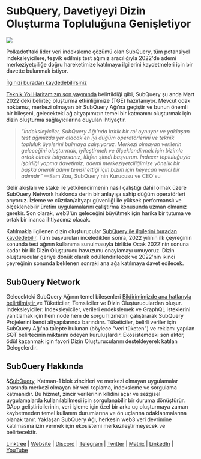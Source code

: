 # SubQuery, Davetiyeyi Dizin Oluşturma Topluluğuna Genişletiyor

![](https://miro.medium.com/max/1400/1*qa014uV1jHA2WTVhUadrdA.png)

Polkadot'taki lider veri indeksleme çözümü olan SubQuery, tüm potansiyel indeksleyicilere, teşvik edilmiş test ağımız aracılığıyla 2022'de ademi merkeziyetçiliğe doğru hareketimize katılmaya ilgilerini kaydetmeleri için bir davette bulunmak istiyor.

[İlginizi buradan kaydedebilirsiniz](https://forms.gle/RyXyhb8T9Gxkwi7R9)

[Teknik Yol Haritamızın son yayınında](./20211029-roadmap-october.md) belirtildiği gibi, SubQuery şu anda Mart 2022'deki belirteç oluşturma etkinliğimize (TGE) hazırlanıyor. Mevcut odak noktamız, merkezi olmayan bir SubQuery Ağı'na geçiştir ve bunun önemli bir bileşeni, gelecekteki ağ altyapımızın temel bir katmanını oluşturmak için dizin oluşturma sağlayıcılarına duyulan ihtiyaçtır.

> _“İndeksleyiciler, SubQuery Ağı'nda kritik bir rol oynuyor ve yaklaşan test ağımızda yer alacak en iyi düğüm operatörlerini ve teknik topluluk üyelerini bulmaya çalışıyoruz. Merkezi olmayan verilerin geleceğini oluşturmak, iyileştirmek ve ölçeklendirmek için bizimle ortak olmak istiyorsanız, lütfen şimdi başvurun. Indexer topluluğuyla işbirliği yapma davetimiz, ademi merkeziyetçiliğimize yönelik bir başka önemli adımı temsil ettiği için bizim için heyecan verici bir adımdır”_ —Sam Zou, SubQuery'nin Kurucusu ve CEO'su

Gelir akışları ve stake ile yetkilendirmenin nasıl çalıştığı dahil olmak üzere SubQuery Network hakkında derin bir anlayışa sahip düğüm operatörleri arıyoruz. İzleme ve cüzdan/altyapı güvenliği ile yüksek performanslı ve ölçeklenebilir üretim uygulamalarını çalıştırma konusunda uzman olmanız gerekir. Son olarak, web3'ün geleceğini büyütmek için harika bir tutuma ve ortak bir inanca ihtiyacınız olacak.

Katılmakla ilgilenen dizin oluşturucular [SubQuery ile ilgilerini buradan kaydedebilir](https://forms.gle/RyXyhb8T9Gxkwi7R9). Tüm başvuruları inceledikten sonra, 2022 yılının ilk çeyreğinin sonunda test ağının kullanıma sunulmasıyla birlikte Ocak 2022'nin sonuna kadar bir ilk Dizin Oluşturucu havuzunu onaylamayı umuyoruz. Dizin oluşturucular geriye dönük olarak ödüllendirilecek ve 2022'nin ikinci çeyreğinin sonunda beklenen sonraki ana ağa katılmaya davet edilecek.

## SubQuery Network

Gelecekteki SubQuery Ağının temel bileşenleri [Bildirimimizde ana hatlarıyla belirtilmiştir ](https://static.subquery.network/whitepaper.pdf)ve Tüketiciler, Temsilciler ve Dizin Oluşturuculardan oluşur. İndeksleyiciler: Indeksleyiciler, verileri endekslemek ve GraphQL isteklerini yanıtlamak için hem node hem de sorgu hizmetini çalıştırarak SubQuery Projelerini kendi altyapılarında barındırır. Tüketiciler, belirli veriler için SubQuery Ağı'na talepte bulunan (böylece "veri tüketen") ve reklamı yapılan SQT belirtecinin miktarını ödeyen kuruluşlardır. Ekosistemdeki son aktör, ödül kazanmak için favori Dizin Oluşturucularını destekleyerek katılan Delegelerdir.

## SubQuery Hakkında

&[SubQuery](https://subquery.network/), Katman-1 blok zincirleri ve merkezi olmayan uygulamalar arasında merkezi olmayan bir veri toplama, indeksleme ve sorgulama katmanıdır. Bu hizmet, zincir verilerinin kilidini açar ve sezgisel uygulamalarda kullanılabilmesi için sorgulanabilir bir duruma dönüştürür. DApp geliştiricilerinin, veri işleme için özel bir arka uç oluşturmaya zaman kaybetmeden temel kullanım durumlarına ve ön uçlarına odaklanmalarına olanak tanır. Yaklaşan SubQuery Ağı, herkesin web3 veri devrimine katılmasına izin vermek için ekosistemi merkezileştirmeyecek ve belirtecektir.

​​[Linktree](https://linktr.ee/subquerynetwork) | [Website](https://subquery.network/) | [Discord](https://discord.com/invite/78zg8aBSMG) | [Telegram](https://t.me/subquerynetwork) | [Twitter](https://twitter.com/subquerynetwork) | [Matrix](https://matrix.to/#/#subquery:matrix.org) | [LinkedIn](https://www.linkedin.com/company/subquery) | [YouTube](https://www.youtube.com/channel/UCi1a6NUUjegcLHDFLr7CqLw)
